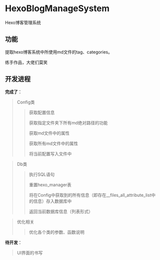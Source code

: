# HexoBlogManageSystem
Hexo博客管理系统

## 功能

提取hexo博客系统中所使用md文件的tag、categories。

练手作品，大佬们莫笑


## 开发进程

**完成了**：

> Config类
>
> > 获取配置信息
> >
> > 获取指定文件夹下所有md绝对路径的功能
> >
> > 获取md文件中的属性
> >
> > 获取所有md文件中的属性
> >
> > 将当前配置写入文件中

> Db类
>
> > 执行SQL语句
> >
> > 重置hexo_manager表
> >
> > 将在Config中获取到的所有信息（即存在__files_all_attribute_list中的信息）存入数据库中
> >
> > 返回当前数据库信息（列表形式）



> 优化相关
>
> > 优化各个类的参数、函数说明

**待开发**：

> UI界面的书写

